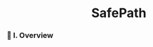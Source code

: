<div align="center">
  <h1>SafePath</h1>
</div>

### 🧐 I. Overview

<div align="center">
</div><br>
